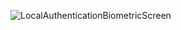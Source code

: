 ![LocalAuthenticationBiometricScreen](https://github.com/user-attachments/assets/037c6fa1-3574-4f8a-a2e6-a3115140df15)
